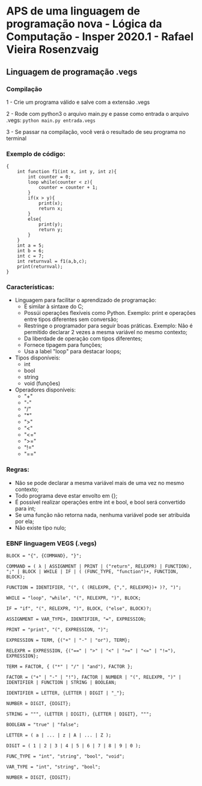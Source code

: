 # APS de uma linguagem de programação nova - Lógica da Computação - Insper 2020.1 - Rafael Vieira Rosenzvaig

## Linguagem de programação .vegs

### Compilação
1 - Crie um programa válido e salve com a extensão .vegs 

2 - Rode com python3 o arquivo main.py e passe como entrada o arquivo .vegs: ```python main.py entrada.vegs```

3 - Se passar na compilação, você verá o resultado de seu programa no terminal 

### Exemplo de código:
```
{
	int function f1(int x, int y, int z){
		int counter = 0;
		loop while(counter < z){
			counter = counter + 1;
		}
		if(x > y){
			print(x);
			return x;
		}
		else{
			print(y);
			return y;
		}
	}
	int a = 5;
	int b = 6;
	int c = 7;
	int returnval = f1(a,b,c);
	print(returnval);
}

```
### Características:
- Linguagem para facilitar o aprendizado de programação:
	- É similar à sintaxe do C;
	- Possúi operações flexíveis como Python. Exemplo: print e operações entre tipos diferentes sem conversão;
	- Restringe o programador para seguir boas práticas. Exemplo: Não é permitido declarar 2 vezes a mesma variável no mesmo contexto;
	- Da liberdade de operação com tipos diferentes;
	- Fornece tipagem para funções;
	- Usa a label "loop" para destacar loops;
- Tipos disponíveis:
	- int
	- bool
	- string
	- void (funções)
- Operadores disponíveis:
	- "+"
	- "-"
	- "/"
	- "*"
	- ">"
	- "<"
	- "<="
	- ">="
	- "!="
	- "=="

### Regras:
- Não se pode declarar a mesma variável mais de uma vez no mesmo contexto;
- Todo programa deve estar envolto em {};
- É possível realizar operações entre int e bool, e bool será convertido para int;
- Se uma função não retorna nada, nenhuma variável pode ser atribuída por ela;
- Não existe tipo nulo;

### EBNF linguagem VEGS (.vegs)
```
BLOCK = "{", {COMMAND}, "}";

COMMAND = ( λ | ASSIGNMENT | PRINT | ("return", RELEXPR) | FUNCTION), ";" | BLOCK | WHILE | IF | ( (FUNC_TYPE, "function")+, FUNCTION, BLOCK);

FUNCTION = IDENTIFIER, "(", ( (RELEXPR, {",", RELEXPR})+ )?, ")";

WHILE = "loop", "while", "(", RELEXPR, ")", BLOCK;

IF = "if", "(", RELEXPR, ")", BLOCK, ("else", BLOCK)?;

ASSIGNMENT = VAR_TYPE+, IDENTIFIER, "=", EXPRESSION;

PRINT = "print", "(", EXPRESSION, ")";

EXPRESSION = TERM, {("+" | "-" | "or"), TERM};

RELEXPR = EXPRESSION, {("==" | ">" | "<" | ">=" | "<=" | "!="), EXPRESSION};

TERM = FACTOR, { ("*" | "/" | "and"), FACTOR };

FACTOR = ("+" | "-" | "!"), FACTOR | NUMBER | "(", RELEXPR, ")" | IDENTIFIER | FUNCTION | STRING | BOOLEAN;

IDENTIFIER = LETTER, {LETTER | DIGIT | "_"};

NUMBER = DIGIT, {DIGIT};

STRING = """, (LETTER | DIGIT), {LETTER | DIGIT}, """;

BOOLEAN = "true" | "false";

LETTER = ( a | ... | z | A | ... | Z );

DIGIT = ( 1 | 2 | 3 | 4 | 5 | 6 | 7 | 8 | 9 | 0 );

FUNC_TYPE = "int", "string", "bool", "void";

VAR_TYPE = "int", "string", "bool";

NUMBER = DIGIT, {DIGIT};
```
